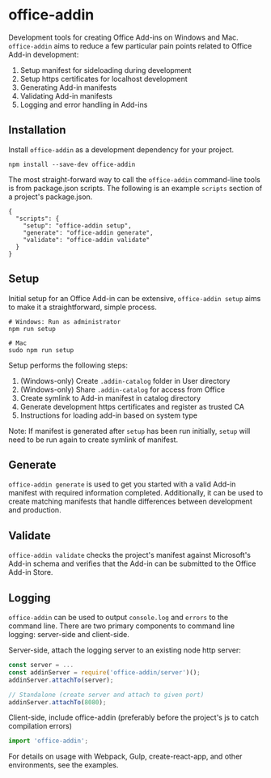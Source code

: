 # office-addin

Development tools for creating Office Add-ins on Windows and Mac.
`office-addin` aims to reduce a few particular pain points related to Office Add-in development:

1. Setup manifest for sideloading during development
2. Setup https certificates for localhost development
3. Generating Add-in manifests
4. Validating Add-in manifests
5. Logging and error handling in Add-ins

## Installation

Install `office-addin` as a development dependency for your project.

```
npm install --save-dev office-addin
```

The most straight-forward way to call the `office-addin` command-line tools is from package.json scripts.
The following is an example `scripts` section of a project's package.json.

```
{
  "scripts": {
    "setup": "office-addin setup",
    "generate": "office-addin generate",
    "validate": "office-addin validate"
  }
}
```

## Setup

Initial setup for an Office Add-in can be extensive,
`office-addin setup` aims to make it a straightforward, simple process.

```
# Windows: Run as administrator
npm run setup

# Mac
sudo npm run setup
```

Setup performs the following steps:

1. (Windows-only) Create `.addin-catalog` folder in User directory
2. (Windows-only) Share `.addin-catalog` for access from Office
3. Create symlink to Add-in manifest in catalog directory
4. Generate development https certificates and register as trusted CA
5. Instructions for loading add-in based on system type

Note: If manifest is generated after `setup` has been run initially,
`setup` will need to be run again to create symlink of manifest.

## Generate

`office-addin generate` is used to get you started with a valid Add-in manifest with required information completed. 
Additionally, it can be used to create matching manifests that handle differences between development and production.

## Validate

`office-addin validate` checks the project's manifest against Microsoft's Add-in schema
and verifies that the Add-in can be submitted to the Office Add-in Store.

## Logging

`office-addin` can be used to output `console.log` and `errors` to the command line.
There are two primary components to command line logging: server-side and client-side.

Server-side, attach the logging server to an existing node http server:

```js
const server = ...
const addinServer = require('office-addin/server')();
addinServer.attachTo(server);

// Standalone (create server and attach to given port)
addinServer.attachTo(8080);
```

Client-side, include office-addin (preferably before the project's js to catch compilation errors)

```js
import 'office-addin';
```

For details on usage with Webpack, Gulp, create-react-app, and other environments, see the examples.
